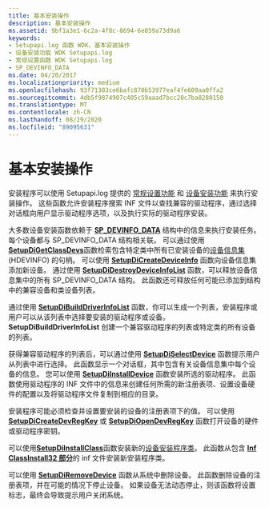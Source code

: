 ```yaml
---
title: 基本安装操作
description: 基本安装操作
ms.assetid: 9bf1a3e1-6c2a-4f8c-8694-6e859a73d9a6
keywords:
- Setupapi.log 函数 WDK，基本安装操作
- 设备安装功能 WDK Setupapi.log
- 常规设置函数 WDK Setupapi.log
- SP_DEVINFO_DATA
ms.date: 04/20/2017
ms.localizationpriority: medium
ms.openlocfilehash: 93f71303ce6bafc870b53977eaf4fe609aa0ffa2
ms.sourcegitcommit: 4db5f9874907c405c59aaad7bcc28c7ba8280150
ms.translationtype: MT
ms.contentlocale: zh-CN
ms.lasthandoff: 08/29/2020
ms.locfileid: "89095631"
---
```

# <a name="basic-installation-operations"></a>基本安装操作





安装程序可以使用 Setupapi.log 提供的 [常规设置功能](/previous-versions/ff544985(v=vs.85)) 和 [设备安装功能](/previous-versions/ff541299(v=vs.85)) 来执行安装操作。 这些函数允许安装程序搜索 INF 文件以查找兼容的驱动程序，通过选择对话框向用户显示驱动程序选项，以及执行实际的驱动程序安装。

大多数设备安装函数依赖于 [**SP_DEVINFO_DATA**](/windows/desktop/api/setupapi/ns-setupapi-_sp_devinfo_data) 结构中的信息来执行安装任务。 每个设备都与 SP_DEVINFO_DATA 结构相关联。 可以通过使用[**SetupDiGetClassDevs**](/windows/desktop/api/setupapi/nf-setupapi-setupdigetclassdevsw)函数检索包含特定类中所有已安装设备的[设备信息集](device-information-sets.md) (HDEVINFO) 的句柄。 可以使用 [**SetupDiCreateDeviceInfo**](/windows/desktop/api/setupapi/nf-setupapi-setupdicreatedeviceinfoa) 函数向设备信息集添加新设备。 通过使用 [**SetupDiDestroyDeviceInfoList**](/windows/desktop/api/setupapi/nf-setupapi-setupdidestroydeviceinfolist) 函数，可以释放设备信息集中的所有 SP_DEVINFO_DATA 结构。 此函数还可释放任何可能已添加到结构中的兼容设备和类设备列表。

通过使用 [**SetupDiBuildDriverInfoList**](/windows/desktop/api/setupapi/nf-setupapi-setupdibuilddriverinfolist) 函数，你可以生成一个列表，安装程序或用户可以从该列表中选择要安装的驱动程序或设备。 **SetupDiBuildDriverInfoList** 创建一个兼容驱动程序的列表或特定类的所有设备的列表。

获得兼容驱动程序的列表后，可以通过使用 [**SetupDiSelectDevice**](/windows/desktop/api/setupapi/nf-setupapi-setupdiselectdevice) 函数提示用户从列表中进行选择。 此函数显示一个对话框，其中包含有关设备信息集中每个设备的信息。 您可以使用 [**SetupDiInstallDevice**](/windows/desktop/api/setupapi/nf-setupapi-setupdiinstalldevice) 函数安装所选的驱动程序。 此函数使用驱动程序的 INF 文件中的信息来创建任何所需的新注册表项、设置设备硬件的配置以及将驱动程序文件复制到相应的目录。

安装程序可能必须检查并设置要安装的设备的注册表项下的值。 可以使用 [**SetupDiCreateDevRegKey**](/windows/desktop/api/setupapi/nf-setupapi-setupdicreatedevregkeya) 或 [**SetupDiOpenDevRegKey**](/windows/desktop/api/setupapi/nf-setupapi-setupdiopendevregkey) 函数打开设备的硬件或驱动程序密钥。

可以使用[**SetupDiInstallClass**](/windows/desktop/api/setupapi/nf-setupapi-setupdiinstallclassa)函数安装新的[设备安装程序类](./overview-of-device-setup-classes.md)。 此函数从包含 [**Inf ClassInstall32 部分**](inf-classinstall32-section.md)的 inf 文件安装新安装程序类。

可以使用 [**SetupDiRemoveDevice**](/windows/desktop/api/setupapi/nf-setupapi-setupdiremovedevice) 函数从系统中删除设备。 此函数删除设备的注册表项，并在可能的情况下停止设备。 如果设备无法动态停止，则该函数将设置标志，最终会导致提示用户关闭系统。

 

